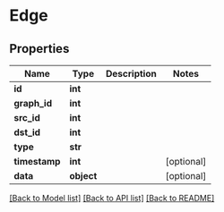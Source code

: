 # Edge

## Properties
Name | Type | Description | Notes
------------ | ------------- | ------------- | -------------
**id** | **int** |  | 
**graph_id** | **int** |  | 
**src_id** | **int** |  | 
**dst_id** | **int** |  | 
**type** | **str** |  | 
**timestamp** | **int** |  | [optional] 
**data** | **object** |  | [optional] 

[[Back to Model list]](../README.md#documentation-for-models) [[Back to API list]](../README.md#documentation-for-api-endpoints) [[Back to README]](../README.md)


